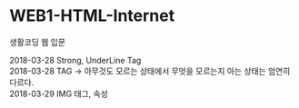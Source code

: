 # WEB1-HTML-Internet      
생활코딩 웹 입문       

2018-03-28 Strong, UnderLine Tag            
2018-03-28 TAG -> 아무것도 모르는 상태에서 무엇을 모르는지 아는 상태는 엄연히 다르다.          
2018-03-29 IMG 태그, 속성
